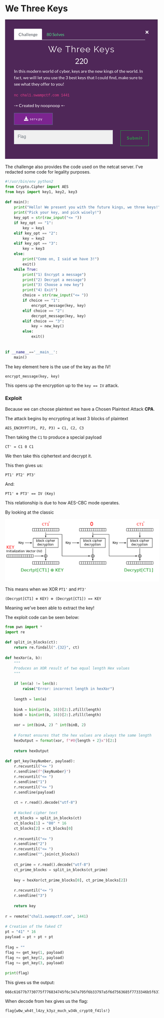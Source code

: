 # We Three Keys

![](./brief.png)

The challenge also provides the code used on the netcat server. I've redacted some code for legality purposes.

```python
#!/usr/bin/env python2
from Crypto.Cipher import AES
from keys import key1, key2, key3

def main():
    print("Hello! We present you with the future kings, we three keys!")
    print("Pick your key, and pick wisely!")
    key_opt = str(raw_input("<= "))
    if key_opt == "1":
        key = key1
    elif key_opt == "2":
        key = key2
    elif key_opt == "3":
        key = key3
    else:
        print("Come on, I said we have 3!")
        exit()
    while True:
        print("1) Encrypt a message")
        print("2) Decrypt a message")
        print("3) Choose a new key")
        print("4) Exit")
        choice = str(raw_input("<= "))
        if choice == "1":
            encrypt_message(key, key)
        elif choice == "2":
            decrypt_message(key, key)
        elif choice == "3":
            key = new_key()
        else:
            exit()


if __name__=='__main__':
    main()
```

The key element here is the use of the key as the IV!

```python
encrypt_message(key, key)
```

This opens up the encryption up to the ```key == IV``` attack.

### Exploit
Because we can choose plaintext we have a Chosen Plaintext Attack **CPA**.

The attack begins by encrypting at least 3 blocks of plaintext

```
AES_ENCRYPT(P1, P2, P3) = C1, C2, C3
```

Then taking the ```C1``` to produce a special payload

```
CT' = C1 0 C1
```

We then take this ciphertext and decrypt it.

This then gives us:

```
PT1' PT2' PT3'
```

And:

```
PT1' ⊕ PT3' == IV (Key)
```

This relationship is due to how AES-CBC mode operates.

By looking at the classic

![](./CBC_decryption.png)

This means when we XOR ```PT1'``` and ```PT3'```

```
(Decrypt[CT1] ⊕ KEY) ⊕ (Decrypt[CT1]) == KEY
```

Meaning we've been able to extract the key!

The exploit code can be seen below:

```python
from pwn import *
import re

def split_in_blocks(ct):
    return re.findall(".{32}", ct)

def hexXor(a, b):
    """
    Produces an XOR result of two equal length Hex values
    """

    if len(a) != len(b):
        raise("Error: incorrect length in hexXor")

    length = len(a)

    binA = bin(int(a, 16))[2:].zfill(length)
    binB = bin(int(b, 16))[2:].zfill(length)

    xor = int(binA, 2) ^ int(binB, 2)

    # Format ensures that the hex values are always the same length
    hexOutput = format(xor, f"#0{length + 2}x")[2:]

    return hexOutput

def get_key(keyNumber, payload):
    r.recvuntil("<= ")
    r.sendline(f"{keyNumber}")
    r.recvuntil("<= ")
    r.sendline("1")
    r.recvuntil("<= ")
    r.sendline(payload)

    ct = r.read().decode("utf-8")

    # Hacked cipher text
    ct_blocks = split_in_blocks(ct)
    ct_blocks[1] = "00" * 16
    ct_blocks[2] = ct_blocks[0]

    r.recvuntil("<= ")
    r.sendline("2")
    r.recvuntil("<= ")
    r.sendline("".join(ct_blocks))

    ct_prime = r.read().decode("utf-8")
    ct_prime_blocks = split_in_blocks(ct_prime)

    key = hexXor(ct_prime_blocks[0], ct_prime_blocks[2])
    
    r.recvuntil("<= ")
    r.sendline("3")

    return key

r = remote("chal1.swampctf.com", 1441)

# Creation of the faked CT
pt = "41" * 16
payload = pt + pt + pt

flag = ""
flag += get_key(1, payload)
flag += get_key(2, payload)
flag += get_key(3, payload)

print(flag)
```

This gives us the output:

```
666c61677b7730775f776834745f6c347a795f6b33797a5f6d7563685f7733346b5f6372797074305f6634316c73217d
```

When decode from hex gives us the flag:
```
flag{w0w_wh4t_l4zy_k3yz_much_w34k_crypt0_f41ls!}
```
